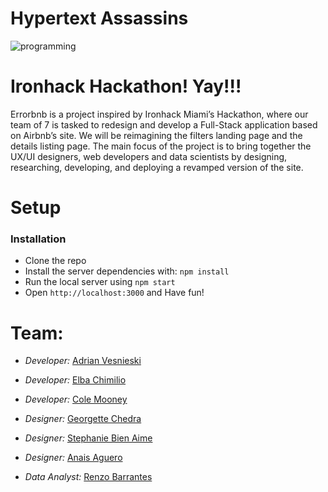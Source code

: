 # Hypertext Assassins

![programming](https://user-images.githubusercontent.com/22354639/65000732-b002c900-d8ba-11e9-93dd-ac505f09ac7c.gif)

# Ironhack Hackathon! Yay!!!

Errorbnb is a project inspired by Ironhack Miami’s Hackathon, where our team of 7 is tasked to redesign and develop a Full-Stack application based on Airbnb’s site. We will be reimagining the filters landing page and the details listing page. The main focus of the project is to bring together the UX/UI designers, web developers and data scientists by designing, researching, developing, and deploying a revamped version of the site.

# Setup
### Installation
*   Clone the repo
*   Install the server dependencies with: ```npm install```
*   Run the local server using ```npm start```
*   Open ```http://localhost:3000``` and Have fun!

# Team:
- *Developer:* [Adrian Vesnieski](https://github.com/adriansdk)
- *Developer:* [Elba Chimilio](https://github.com/elba3184)
- *Developer:* [Cole Mooney](https://github.com/colemooney)

- *Designer:* [Georgette Chedra](https://www.linkedin.com/in/georgette-/)
- *Designer:* [Stephanie Bien Aime](https://www.linkedin.com/in/stephanie-bien-aime/)
- *Designer:* [Anais Aguero](https://www.linkedin.com/in/anaisaguero/)

- *Data Analyst:* [Renzo Barrantes](https://www.linkedin.com/in/notlorenzo/)


